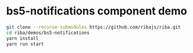 # bs5-notifications component demo

```bash
git clone --recurse-submodules https://github.com/ribajs/riba.git
cd riba/demos/bs5-notifications
yarn install
yarn run start
```
